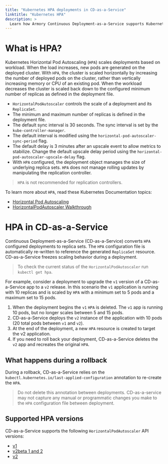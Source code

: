 ```yaml
---
title: "Kubernetes HPA deployments in CD-as-a-Service"
linktitle: "Kubernetes HPA"
description: >
  Learn how Armory Continuous Deployment-as-a-Service supports Kubernetes deployments with Horizontal Pod Autoscaling.
---
```

 # What is HPA?
 Kubernetes Horizontal Pod Autoscaling (`HPA`) scales deployments based on workload. When the load increases, new pods are generated on the deployed cluster. With `HPA`, the cluster is scaled horizontally by increasing the number of deployed pods on the cluster, rather than vertically increasing memory or CPU of an existing pod. When the workload decreases the cluster is scaled back down to the configured minimum number of replicas as defined in the deployment file.

 - `HorizontalPodAutoscaler` controls the scale of a deployment and its `ReplicaSet`. 
 - The minimum and maximum number of replicas is defined in the deployment file. 
 - The default sync interval is 30 seconds. The sync interval is set by the `kube-controller-manager`. 
 - The default interval is modified using the `horizontal-pod-autoscaler-sync-period` flag. 
 - The default delay is 3 minutes after an upscale event to allow metrics to stabilize. Change the default upscale delay period using the `horizontal-pod-autoscaler-upscale-delay` flag.
 - With `HPA` configured, the deployment object manages the size of underlying replica sets. `HPA` does not manage rolling updates by manipulating the replication controller. 
  > `HPA` is not recommended for replication controllers. 

To learn more about `HPA`, read these Kubernetes Documentation topics: 
- [Horizontal Pod Autoscaling](https://kubernetes.io/docs/tasks/run-application/horizontal-pod-autoscale/)
- [HorizontalPodAutoscaler Walkthrough](https://kubernetes.io/docs/tasks/run-application/horizontal-pod-autoscale-walkthrough/)
 
# HPA in CD-as-a-Service
Continuous Deployment-as-a-Service (CD-as-a-Service) converts `HPA` configured deployments to replica sets. The `HPA` configuration file is automatically re-written to reference the generated `ReplicaSet` resource. CD-as-a-Service freezes scaling behavior during a deployment.

> To check the current status of the `HorizontalPodAutoscaler` run `kubectl get hpa`.

For example, consider a deployment to upgrade the `v1` version of a CD-as-a-Service app to a `v2` release. In this scenario the `v1` application is running with 10 replicas and is scaled by `HPA` with a minimum set to 5 pods and a maximum set to 15 pods.

 1. When the deployment begins the `v1` `HPA` is deleted. The `v1` app is running 10 pods, but no longer scales between 5 and 15 pods.
 2. CD-as-a-Service deploys the `v2` instance of the application with 10 pods (20 total pods between `v1` and `v2`).
 3.  At the end of the deployment, a new `HPA` resource is created to target the v2 application. 
 4.  If you need to roll back your deployment, CD-as-a-Service deletes the `v2` app and recreates the original `HPA`.

## What happens during a rollback
During a rollback, CD-as-a-Service relies on the `kubectl.kubernetes.io/last-applied-configuration` annotation to re-create the `HPA`. 

> Do not delete this annotation between deployments. CD-as-a-service may not capture any manual or programmatic changes you make to the `HPA` configuration file between deployment.

## Supported HPA versions
CD-as-a-Service supports the following `HorizontalPodAutoscaler` API versions:
- [v1](https://kubernetes.io/docs/reference/kubernetes-api/workload-resources/horizontal-pod-autoscaler-v1/)
- [v2beta 1 and 2](https://kubernetes.io/docs/reference/kubernetes-api/workload-resources/horizontal-pod-autoscaler-v2beta2/)
-  [v2](https://kubernetes.io/docs/reference/kubernetes-api/workload-resources/horizontal-pod-autoscaler-v2/)
